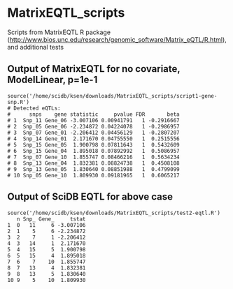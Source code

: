 # MatrixEQTL_scripts
Scripts from MatrixEQTL R package (http://www.bios.unc.edu/research/genomic_software/Matrix_eQTL/R.html), and additional tests

## Output of MatrixEQTL for no covariate, ModelLinear, p=1e-1
```
source('/home/scidb/ksen/downloads/MatrixEQTL_scripts/script1-gene-snp.R')
# Detected eQTLs: 
#      snps    gene statistic     pvalue FDR       beta
# 1  Snp_11 Gene_06 -3.007106 0.00941791   1 -0.2916667
# 2  Snp_05 Gene_06 -2.234872 0.04224078   1 -0.2986957
# 3  Snp_07 Gene_01 -2.206412 0.04456129   1 -0.2807207
# 4  Snp_14 Gene_01  2.171670 0.04755550   1  0.2515556
# 5  Snp_15 Gene_05  1.900798 0.07811643   1  0.5432609
# 6  Snp_15 Gene_04  1.895018 0.07892992   1  0.5086957
# 7  Snp_07 Gene_10  1.855747 0.08466216   1  0.5634234
# 8  Snp_13 Gene_04  1.832381 0.08824738   1  0.4508108
# 9  Snp_13 Gene_05  1.830640 0.08851988   1  0.4799099
# 10 Snp_05 Gene_10  1.809930 0.09181965   1  0.6065217
```
## Output of SciDB EQTL for above case

```
source('/home/scidb/ksen/downloads/MatrixEQTL_scripts/test2-eqtl.R')
   n Snp_ Gene_     tstat
1  0   11     6 -3.007106
2  1    5     6 -2.234872
3  2    7     1 -2.206412
4  3   14     1  2.171670
5  4   15     5  1.900798
6  5   15     4  1.895018
7  6    7    10  1.855747
8  7   13     4  1.832381
9  8   13     5  1.830640
10 9    5    10  1.809930
```